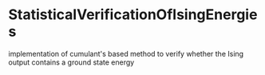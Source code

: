 # StatisticalVerificationOfIsingEnergies
implementation of cumulant's based method to verify whether the Ising output contains a ground state energy
